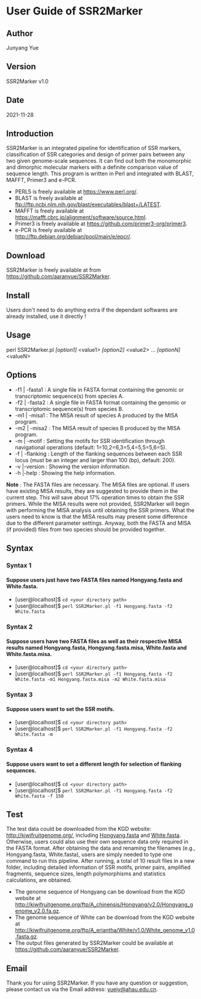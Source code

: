 # User Guide of SSR2Marker #

## Author ##
Junyang Yue

## Version ##
SSR2Marker v1.0

## Date ##
2021-11-28

## Introduction ##
SSR2Marker is an integrated pipeline for identification of SSR markers, classification
of SSR categories and design of primer pairs between any two given genome-scale 
sequences. It can find out both the monomorphic and dimorphic molecular markers with a 
definite comparison value of sequence length. This program is written in Perl and 
integrated with BLAST, MAFFT, Primer3 and e-PCR.

+ PERL5 is freely available at https://www.perl.org/.
+ BLAST is freely available at ftp://ftp.ncbi.nlm.nih.gov/blast/executables/blast+/LATEST.
+ MAFFT is freely available at https://mafft.cbrc.jp/alignment/software/source.html.
+ Primer3 is freely available at https://github.com/primer3-org/primer3.
+ e-PCR is freely available at http://ftp.debian.org/debian/pool/main/e/epcr/.

## Download ##

SSR2Marker is freely available at from https://github.com/aaranyue/SSR2Marker.

## Install ##

Users don't need to do anything extra if the dependant softwares are already installed,
use it directly !

## Usage ##

perl SSR2Marker.pl _[option1]_ \<value1\> _[option2]_ \<value2\> ... _[optionN]_ \<valueN\>

## Options ##

+ -f1 | -fasta1     <str> : A single file in FASTA format containing the genomic or transcriptomic sequence(s) from species A.
+ -f2 | -fasta2     <str> : A single file in FASTA format containing the genomic or transcriptomic sequence(s) from species B.
+ -m1 | -misa1      <str> : The MISA result of species A produced by the MISA program.
+ -m2 | -misa2      <str> : The MISA result of species B produced by the MISA program.
+ -m  | -motif      <str> : Setting the motifs for SSR identification through navigational operations (default: 1=10,2=6,3=5,4=5,5=5,6=5).
+ -f  | -flanking   <int> : Length of the flanking sequences between each SSR locus (must be an integer and larger than 100 (bp), default: 200).
+ -v  |-version           : Showing the version information.
+ -h  |-help              : Showing the help information.

**Note** : The FASTA files are necessary. The MISA files are optional. If users have existing MISA results, they are suggested to provide them in the current step. This will save about 17% operation times to obtain the SSR primers. While the MISA results were not provided, SSR2Marker will begin with performing the MISA analysis until obtaining the SSR primers. What the users need to know is that the MISA results may present some difference due to the different parameter settings. Anyway, both the FASTA and MISA (if provided) files from two species should be provided together.

## Syntax ##

### Syntax 1 ###

#### Suppose users just have two FASTA files named Hongyang.fasta and White.fasta. ####

+ [user@localhost]$ `cd <your directory path>`
+ [user@localhost]$ `perl SSR2Marker.pl -f1 Hongyang.fasta -f2 White.fasta`

### Syntax 2 ###

#### Suppose users have two FASTA files as well as their respective MISA results named Hongyang.fasta, Hongyang.fasta.misa, White.fasta and White.fasta.misa. ####

+ [user@localhost]$ `cd <your directory path>`
+ [user@localhost]$ `perl SSR2Marker.pl -f1 Hongyang.fasta -f2 White.fasta -m1 Hongyang.fasta.misa -m2 White.fasta.misa`

### Syntax 3 ###

#### Suppose users want to set the SSR motifs. ####

+ [user@localhost]$ `cd <your directory path>`
+ [user@localhost]$ `perl SSR2Marker.pl -f1 Hongyang.fasta -f2 White.fasta -m`

### Syntax 4 ###

#### Suppose users want to set a different length for selection of flanking sequences. ####

+ [user@localhost]$ `cd <your directory path>`
+ [user@localhost]$ `perl SSR2Marker.pl -f1 Hongyang.fasta -f2 White.fasta -f 150`

## Test ##

The test data could be downloaded from the KGD website: http://kiwifruitgenome.org/,
including [Hongyang.fasta](http://kiwifruitgenome.org/ftp/A_chinensis/Hongyang/v2.0/Hongyang_genome_v2.0.fa.gz) and [White.fasta](http://kiwifruitgenome.org/ftp/A_eriantha/White/v1.0/White_genome_v1.0.fasta.gz). Otherwise, users could also use their own
sequence data only required in the FASTA format. After obtaining the data and renaming the filenames (e.g.,
Hongyang.fasta, White.fasta), users are simply needed to type one command to run this
pipeline. After running, a total of 10 result files in a new folder, including detailed
information of SSR motifs, primer pairs, amplified fragments, sequence sizes, length
polymorphisms and statistics calculations, are obtained.

+ The genome sequence of Hongyang can be download from the KGD website at http://kiwifruitgenome.org/ftp/A_chinensis/Hongyang/v2.0/Hongyang_genome_v2.0.fa.gz.
+ The genome sequence of White can be download from the KGD website at http://kiwifruitgenome.org/ftp/A_eriantha/White/v1.0/White_genome_v1.0.fasta.gz.
+ The output files generated by SSR2Marker could be available at https://github.com/aaranyue/SSR2Marker.

## Email ##

Thank you for using SSR2Marker. If you have any question or suggestion, please contact
us via the Email address: yuejy@ahau.edu.cn.
